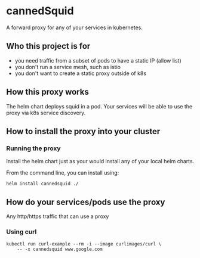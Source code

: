 
# cannedSquid

A forward proxy for any of your services in kubernetes. 

## Who this project is for 

* you need traffic from a subset of pods to have a static IP (allow list)
* you don't run a service mesh, such as istio
* you don't want to create a static proxy outside of k8s

## How this proxy works 

The helm chart deploys squid in a pod.  Your services will be able to use the
proxy via k8s service discovery.  

## How to install the proxy into your cluster 

### Running the proxy

Install the helm chart just as your would install any of your local helm charts.

From the command line, you can install using:

```
helm install cannedsquid ./
```

## How do your services/pods use the proxy 

Any http/https traffic that can use a proxy

### Using curl

```
kubectl run curl-example --rm -i --image curlimages/curl \
    -- -x cannedsquid www.google.com
```
